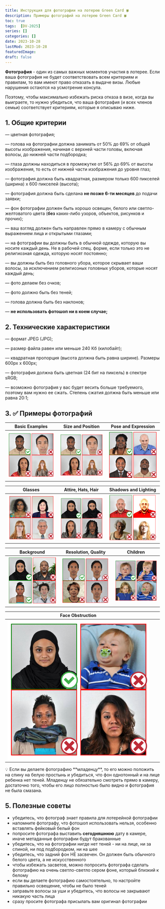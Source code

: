 ```yaml
---
title: Инструкция для фотографии на лотерею Green Card 🍀
description: Примеры фотографий на лотерею Green Card 🍀
toc: true
tags:  [DV-2025]
series: []
categories: []
date: 2023-10-28
lastMod: 2023-10-28
featuredImage:
draft: false
---
```



**Фотография** - один из самых важных моментов участия в лотерее. Если ваша фотография не будет соответствовать всем критериям и правилам, то вам имеют право отказать в выдаче визы. Любые нарушения остаются на усмотрение консула.

Поэтому, чтобы максимально избежать риска отказа в визе, когда вы выиграете, то нужно убедиться, что ваша фотография (и всех членов семьи) соответствует критериям, которые я описываю ниже.

## 1. Общие критерии

— цветная фотография;

— голова на фотографии должна занимать от 50% до 69% от общей высоты изображения, начиная с верхней части головы, включая волосы, до нижней части подбородка;

— глаза должны находиться в промежутке от 56% до 69% от высоты изображения, то есть от нижней части изображения до уровня глаз;

— фотография должна быть квадратная, размером только 600 пикселей (ширина) х 600 пикселей (высота);

— фотография должна быть сделана **не позже 6-ти месяцев** до подачи заявки;

— фон фотографии должен быть хорошо освещен, белого или светло-желтоватого цвета (**без** каких-либо узоров, объектов, рисунков и прочих);

— ваш взгляд должен быть направлен прямо в камеру с обычным выражением лица и открытыми глазами;

— на фотографии вы должны быть в обычной одежде, которую вы носите каждый день. Не в рабочей спец. форме, если только это не религиозная одежда, которую носят постоянно;

— вы должны быть без головного убора, которое скрывает ваши волосы, за исключением религиозных головных уборов, которые носят каждый день;

— фото делаем без очков;

— фото должно быть без теней;

— голова должна быть без наклонов;

— **не использовать фотошоп ни в коем случае;**

## 2. Технические характеристики

— формат JPEG (JPG);

— размер файла равен или меньше 240 Кб (килобайт);

— квадратная пропорция (высота должна быть равна ширине). Размеры 600px x 600px;

— фотография должна быть цветная (24 бит на пиксель) в спектре sRGB;

— возможно фотография у вас будет весить больше требуемого, поэтому вам нужно ее сжать. Степень сжатия должна быть меньше или равна 20:1;

## 3. ✅ Примеры фотографий

|                          Basic Examples                          |                     Size and Position                      |                     Pose and Expression                      |
| :--------------------------------------------------------------: | :--------------------------------------------------------: | :----------------------------------------------------------: |
| ![Basic Examples](/ru/posts/green-card/assets/basic-example.png) | ![Examples](/ru/posts/green-card/assets/size-position.png) | ![Examples](/ru/posts/green-card/assets/pose-expression.png) |

|                          Glasses                           |                   Attire, Hats, Hair                   |                 Shadows and Lighting                 |
| :--------------------------------------------------------: | :----------------------------------------------------: | :--------------------------------------------------: |
| ![Basic Examples](/ru/posts/green-card/assets/glasses.png) | ![Examples](/ru/posts/green-card/assets/hats-hair.png) | ![Examples](/ru/posts/green-card/assets/shadows.png) |

|                          Background                           |                   Resolution, Quality                   |                       Children                        |
| :-----------------------------------------------------------: | :-----------------------------------------------------: | :---------------------------------------------------: |
| ![Basic Examples](/ru/posts/green-card/assets/background.png) | ![Examples](/ru/posts/green-card/assets/resolution.png) | ![Examples](/ru/posts/green-card/assets/children.png) |

|                    Face Obstruction                     |       |       |
| :-----------------------------------------------------: | :---: | :---: |
| ![Basic Examples](/ru/posts/green-card/assets/face.png) |       |       |

<aside>
💡 Если вы делаете фотографию **младенцу**, то его можно положить на спину на белую простынь и убедиться, что фон однотонный и на лице ребенка нет теней. Младенцу не обязательно смотреть прямо в камеру, достаточно того, чтобы его лицо полностью было видно и фотография не была смазана.

</aside>

## 5. Полезные советы

- убедитесь, что фотограф знает правила для лотерейной фотографии
- напомните фотографу, что фотошоп использовать нельзя, особенно вставлять фейковый белый фон
- попросите фотографа выставить **сегодняшнюю** дату в камере, иначе метаданные фотографии будут бракованные
- убедитесь, что на фотографии нигде нет теней - ни на лице, ни за спиной, ни под подбородком, ни на шее
- убедитесь, что задний фон НЕ засвечен. Он должен быть обычного белого цвета, а не искусственного
- чтобы избежать засветов, можно попросить фотографа сделать фотографию на очень светло-светло сером фоне, который близкий к белому
- если вы делаете фотографию самостоятельно, то настройте правильно освещение, чтобы не было теней
- заправьте волосы за уши и убедитесь, что волосы не закрывают никакую часть лица
- сразу просите фотографа присылать вам оригинал фотографии
